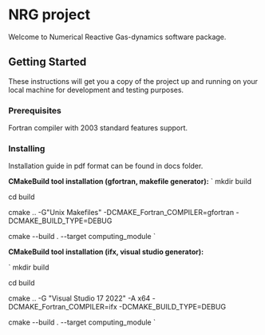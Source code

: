 # NRG project

Welcome to Numerical Reactive Gas-dynamics software package. 

## Getting Started

These instructions will get you a copy of the project up and running on your local machine for development and testing purposes.

### Prerequisites

Fortran compiler with 2003 standard features support.
### Installing

Installation guide in pdf format can be found in docs folder. 

**CMakeBuild tool installation (gfortran, makefile generator):**
`
mkdir build

cd build

cmake .. -G"Unix Makefiles" -DCMAKE_Fortran_COMPILER=gfortran -DCMAKE_BUILD_TYPE=DEBUG

cmake --build . --target computing_module
`

**CMakeBuild tool installation (ifx, visual studio generator):**

`
mkdir build

cd build

cmake .. -G "Visual Studio 17 2022" -A x64 -DCMAKE_Fortran_COMPILER=ifx -DCMAKE_BUILD_TYPE=DEBUG

cmake --build . --target computing_module
`
